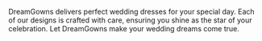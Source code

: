 DreamGowns delivers perfect wedding dresses for your special day. Each of our designs is crafted with care, ensuring you shine as the star of your celebration. Let DreamGowns make your wedding dreams come true.
